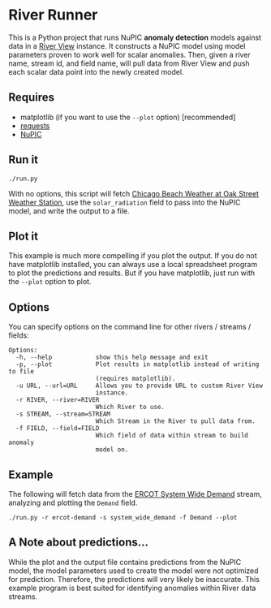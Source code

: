 # River Runner

This is a Python project that runs NuPIC **anomaly detection** models against data in a [River View](https://github.com/nupic-community/river-view) instance. It constructs a NuPIC model using model parameters proven to work well for scalar anomalies. Then, given a river name, stream id, and field name, will pull data from River View and push each scalar data point into the newly created model.

## Requires

- matplotlib (if you want to use the `--plot` option) [recommended]
- [requests](http://www.python-requests.org/)
- [NuPIC](https://github.com/numenta/nupic)

## Run it

    ./run.py

With no options, this script will fetch [Chicago Beach Weather at Oak Street Weather Station](http://data.numenta.org/chicago-beach-weather/Oak%20Street%20Weather%20Station/data.html?limit=500), use the `solar_radiation` field to pass into the NuPIC model, and write the output to a file.

## Plot it

This example is much more compelling if you plot the output. If you do not have matplotlib installed, you can always use a local spreadsheet program to plot the predictions and results. But if you have matplotlib, just run with the `--plot` option to plot.

## Options

You can specify options on the command line for other rivers / streams / fields:

```
Options:
  -h, --help            show this help message and exit
  -p, --plot            Plot results in matplotlib instead of writing to file
                        (requires matplotlib).
  -u URL, --url=URL     Allows you to provide URL to custom River View
                        instance.
  -r RIVER, --river=RIVER
                        Which River to use.
  -s STREAM, --stream=STREAM
                        Which Stream in the River to pull data from.
  -f FIELD, --field=FIELD
                        Which field of data within stream to build anomaly
                        model on.
```

## Example

The following will fetch data from the [ERCOT System Wide Demand](http://data.numenta.org/ercot-demand/system_wide_demand/data.html?limit=500) stream, analyzing and plotting the `Demand` field.

    ./run.py -r ercot-demand -s system_wide_demand -f Demand --plot

## A Note about predictions...

While the plot and the output file contains predictions from the NuPIC model, the model parameters used to create the model were not optimized for prediction. Therefore, the predictions will very likely be inaccurate. This example program is best suited for identifying anomalies within River data streams.
